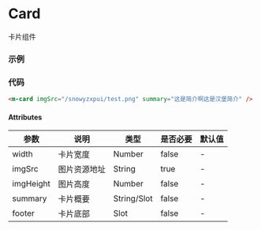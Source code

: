 # Card
卡片组件

### 示例
<m-card imgSrc="/snowyzxpui/test.png" summary="这是简介啊这是汉堡简介" />

### 代码
```html
<m-card imgSrc="/snowyzxpui/test.png" summary="这是简介啊这是汉堡简介" />
```

#### Attributes
| 参数 | 说明 | 类型 | 是否必要 | 默认值 |
| ---  | --- | ---  | --- | --- |
| width | 卡片宽度 | Number | false | - |
| imgSrc | 图片资源地址 | String | true | - |
| imgHeight | 图片高度 | Number | false | - |
| summary | 卡片概要 | String/Slot | false | - |
| footer | 卡片底部 | Slot | false | - |